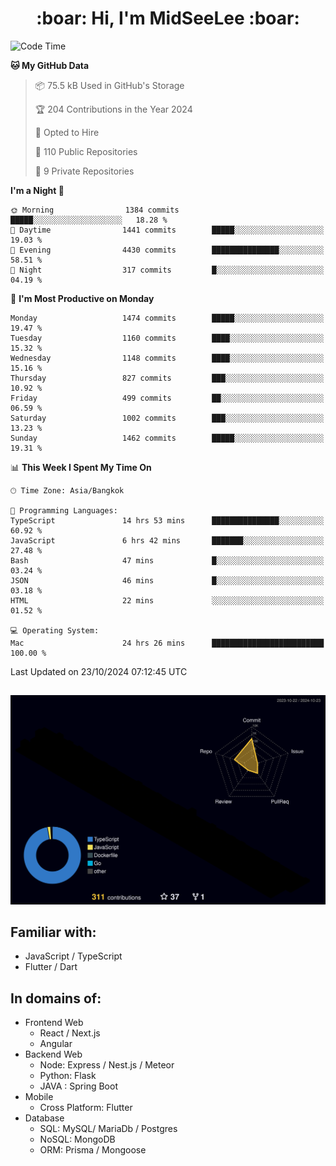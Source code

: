 <h1 align="center"> :boar: Hi, I'm MidSeeLee :boar:</h1>
 
<!--START_SECTION:waka-->
![Code Time](http://img.shields.io/badge/Code%20Time-2%2C127%20hrs%2041%20mins-blue)

**🐱 My GitHub Data** 

> 📦 75.5 kB Used in GitHub's Storage 
 > 
> 🏆 204 Contributions in the Year 2024
 > 
> 💼 Opted to Hire
 > 
> 📜 110 Public Repositories 
 > 
> 🔑 9 Private Repositories 
 > 
**I'm a Night 🦉** 

```text
🌞 Morning                1384 commits        █████░░░░░░░░░░░░░░░░░░░░   18.28 % 
🌆 Daytime                1441 commits        █████░░░░░░░░░░░░░░░░░░░░   19.03 % 
🌃 Evening                4430 commits        ███████████████░░░░░░░░░░   58.51 % 
🌙 Night                  317 commits         █░░░░░░░░░░░░░░░░░░░░░░░░   04.19 % 
```
📅 **I'm Most Productive on Monday** 

```text
Monday                   1474 commits        █████░░░░░░░░░░░░░░░░░░░░   19.47 % 
Tuesday                  1160 commits        ████░░░░░░░░░░░░░░░░░░░░░   15.32 % 
Wednesday                1148 commits        ████░░░░░░░░░░░░░░░░░░░░░   15.16 % 
Thursday                 827 commits         ███░░░░░░░░░░░░░░░░░░░░░░   10.92 % 
Friday                   499 commits         ██░░░░░░░░░░░░░░░░░░░░░░░   06.59 % 
Saturday                 1002 commits        ███░░░░░░░░░░░░░░░░░░░░░░   13.23 % 
Sunday                   1462 commits        █████░░░░░░░░░░░░░░░░░░░░   19.31 % 
```


📊 **This Week I Spent My Time On** 

```text
🕑︎ Time Zone: Asia/Bangkok

💬 Programming Languages: 
TypeScript               14 hrs 53 mins      ███████████████░░░░░░░░░░   60.92 % 
JavaScript               6 hrs 42 mins       ███████░░░░░░░░░░░░░░░░░░   27.48 % 
Bash                     47 mins             █░░░░░░░░░░░░░░░░░░░░░░░░   03.24 % 
JSON                     46 mins             █░░░░░░░░░░░░░░░░░░░░░░░░   03.18 % 
HTML                     22 mins             ░░░░░░░░░░░░░░░░░░░░░░░░░   01.52 % 

💻 Operating System: 
Mac                      24 hrs 26 mins      █████████████████████████   100.00 % 
```


 Last Updated on 23/10/2024 07:12:45 UTC
<!--END_SECTION:waka-->

##

![](./profile-3d-contrib/profile-night-rainbow.svg)

## Familiar with:
- JavaScript / TypeScript
- Flutter / Dart

## In domains of:
- Frontend Web
  - React / Next.js
  - Angular
- Backend Web
  - Node: Express / Nest.js / Meteor
  - Python: Flask
  - JAVA : Spring Boot
- Mobile
  - Cross Platform: Flutter
- Database
  - SQL: MySQL/ MariaDb / Postgres
  - NoSQL: MongoDB
  - ORM: Prisma / Mongoose
